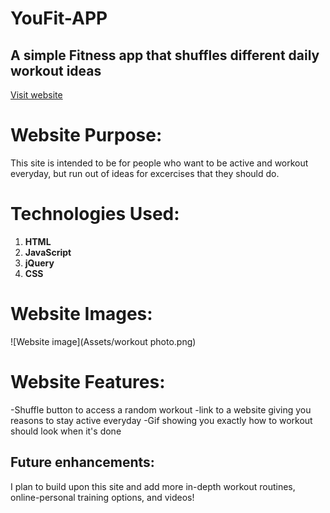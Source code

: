 # YouFit-APP
## A simple Fitness app that shuffles different daily workout ideas 


[Visit website]()

# Website Purpose:
This site is intended to be for people who want to be active and workout everyday, but run out of ideas for excercises that they should do.


# Technologies Used:

1. **HTML**
2. **JavaScript**
3. **jQuery**
4. **CSS**



# Website Images:

![Website image](Assets/workout photo.png)


# Website Features:

-Shuffle button to access a random workout
-link to a website giving you reasons to stay active everyday
-Gif showing you exactly how to workout should look when it's done



## Future enhancements:

I plan to build upon this site and add more in-depth workout routines, online-personal training options, and videos!